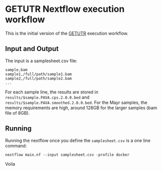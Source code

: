 # GETUTR Nextflow execution workflow
This is the initial version of the [GETUTR](http://big.hanyang.ac.kr/GETUTR/manual.htm) execution workflow.

## Input and Output
The input is a samplesheet.csv file:

```
sample,bam
sample1,/full/path/sample1.bam
sample2,/full/path/sample2.bam
...
```

For each sample line, the results are stored in `results/$sample.PAVA.cps.2.0.0.bed` and `results/$sample.PAVA.smoothed.2.0.0.bed`. For the Mayr samples, the memory requirements are high, around 128GB for the larger samples (bam file of 8GB).

## Running

Running the nextflow once you define the `samplesheet.csv` is a one line command:

`nextflow main.nf --input samplesheet.csv -profile docker`

Voila